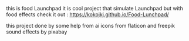 this is food Launchpad
it is cool project that simulate Launchpad but with food effects
check it out : https://kokojkj.github.io/Food-Lunchpad/


this project done by some help from ai
icons from flaticon and freepik
sound effects by pixabay
